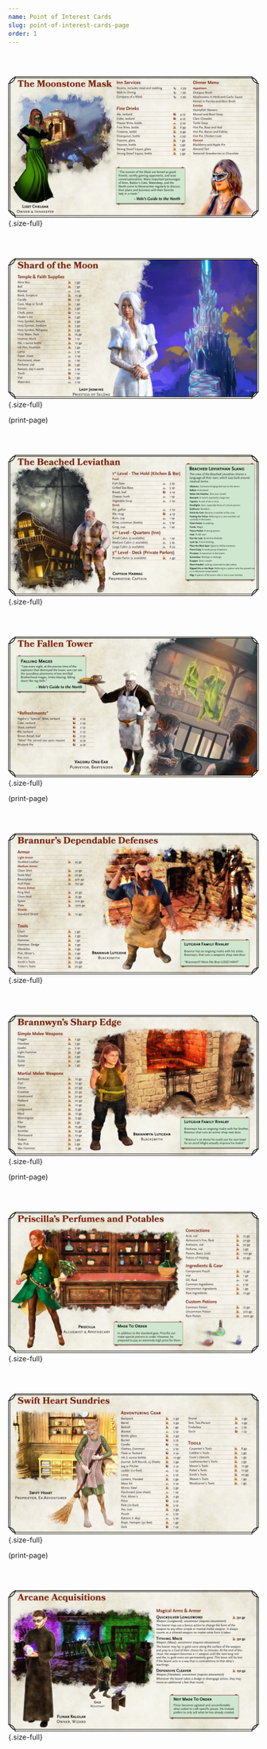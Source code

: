 ```yaml
---
name: Point of Interest Cards
slug: point-of-interest-cards-page
order: 1
---
```


<br /><br />

![The Moonstone Mask](../Images/POICards/MoonstoneMask.webp){.size-full}

<br /><br />

![Shard of the Moon](../Images/POICards/ShardOfTheMoon.webp){.size-full}

(print-page)

<br /><br />

![The Beached Leviathan](../Images/POICards/BeachedLeviathan.webp){.size-full}

<br /><br />

![The Fallen Tower](../Images/POICards/FallenTower.webp){.size-full}

(print-page)

<br /><br />

![Aux défenses solides de Brannur](../Images/POICards/BrannursDependableDefenses.webp){.size-full}

<br /><br />

![Lames tranchantes de Brannwyn](../Images/POICards/BrannwynsSharpEdge.webp){.size-full}

(print-page)

<br /><br />

![Parfums et boissons de Priscilla](../Images/POICards/PriscillasPerfumesAndPotables.webp){.size-full}

<br /><br />

![Articles divers de Swift Heart](../Images/POICards/SwiftHeartSundries.webp){.size-full}

(print-page)

<br /><br />

![Acquisitions arcaniques](../Images/POICards/ArcaneAcquisitions.webp){.size-full}
